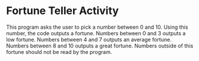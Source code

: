 # Fortune Teller Activity
This program asks the user to pick a number between 0 and 10. Using this number, the code outputs a fortune. Numbers between 0 and 3 outputs a low fortune. Numbers between 4 and 7 outputs an average fortune. Numbers between 8 and 10 outputs a great fortune. Numbers outside of this fortune should not be read by the program.